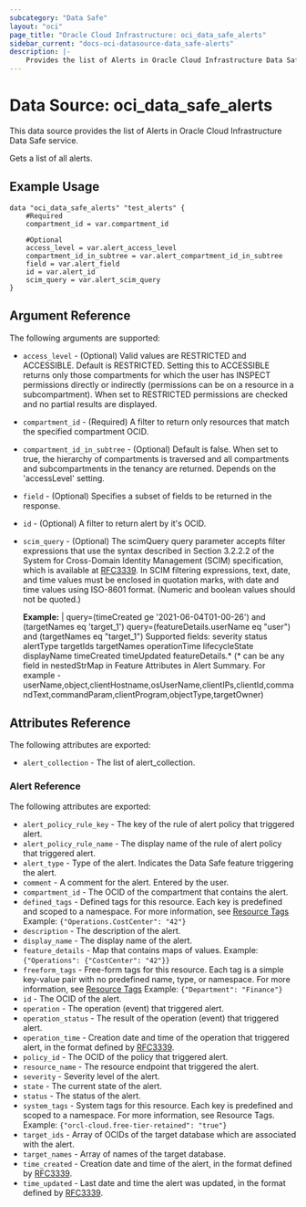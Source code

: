 ```yaml
---
subcategory: "Data Safe"
layout: "oci"
page_title: "Oracle Cloud Infrastructure: oci_data_safe_alerts"
sidebar_current: "docs-oci-datasource-data_safe-alerts"
description: |-
	Provides the list of Alerts in Oracle Cloud Infrastructure Data Safe service
---
```


# Data Source: oci_data_safe_alerts
This data source provides the list of Alerts in Oracle Cloud Infrastructure Data Safe service.

Gets a list of all alerts.


## Example Usage

```hcl
data "oci_data_safe_alerts" "test_alerts" {
	#Required
	compartment_id = var.compartment_id

	#Optional
	access_level = var.alert_access_level
	compartment_id_in_subtree = var.alert_compartment_id_in_subtree
	field = var.alert_field
	id = var.alert_id
	scim_query = var.alert_scim_query
}
```

## Argument Reference

The following arguments are supported:

* `access_level` - (Optional) Valid values are RESTRICTED and ACCESSIBLE. Default is RESTRICTED. Setting this to ACCESSIBLE returns only those compartments for which the user has INSPECT permissions directly or indirectly (permissions can be on a resource in a subcompartment). When set to RESTRICTED permissions are checked and no partial results are displayed.
* `compartment_id` - (Required) A filter to return only resources that match the specified compartment OCID.
* `compartment_id_in_subtree` - (Optional) Default is false. When set to true, the hierarchy of compartments is traversed and all compartments and subcompartments in the tenancy are returned. Depends on the 'accessLevel' setting.
* `field` - (Optional) Specifies a subset of fields to be returned in the response.
* `id` - (Optional) A filter to return alert by it's OCID.
* `scim_query` - (Optional) The scimQuery query parameter accepts filter expressions that use the syntax described in Section 3.2.2.2 of the System for Cross-Domain Identity Management (SCIM) specification, which is available at [RFC3339](https://tools.ietf.org/html/draft-ietf-scim-api-12). In SCIM filtering expressions, text, date, and time values must be enclosed in quotation marks, with date and time values using ISO-8601 format. (Numeric and boolean values should not be quoted.)

  **Example:** | query=(timeCreated ge '2021-06-04T01-00-26') and (targetNames eq 'target_1') query=(featureDetails.userName eq "user") and (targetNames eq "target_1") Supported fields: severity status alertType targetIds targetNames operationTime lifecycleState displayName timeCreated timeUpdated featureDetails.* (* can be any field in nestedStrMap in Feature Attributes in Alert Summary. For example -  userName,object,clientHostname,osUserName,clientIPs,clientId,commandText,commandParam,clientProgram,objectType,targetOwner)


## Attributes Reference

The following attributes are exported:

* `alert_collection` - The list of alert_collection.

### Alert Reference

The following attributes are exported:

* `alert_policy_rule_key` - The key of the rule of alert policy that triggered alert.
* `alert_policy_rule_name` - The display name of the rule of alert policy that triggered alert.
* `alert_type` - Type of the alert. Indicates the Data Safe feature triggering the alert.
* `comment` - A comment for the alert. Entered by the user.
* `compartment_id` - The OCID of the compartment that contains the alert.
* `defined_tags` - Defined tags for this resource. Each key is predefined and scoped to a namespace. For more information, see [Resource Tags](https://docs.cloud.oracle.com/iaas/Content/General/Concepts/resourcetags.htm)  Example: `{"Operations.CostCenter": "42"}`
* `description` - The description of the alert.
* `display_name` - The display name of the alert.
* `feature_details` - Map that contains maps of values. Example: `{"Operations": {"CostCenter": "42"}}`
* `freeform_tags` - Free-form tags for this resource. Each tag is a simple key-value pair with no predefined name, type, or namespace. For more information, see [Resource Tags](https://docs.cloud.oracle.com/iaas/Content/General/Concepts/resourcetags.htm)  Example: `{"Department": "Finance"}`
* `id` - The OCID of the alert.
* `operation` - The operation (event) that triggered alert.
* `operation_status` - The result of the operation (event) that triggered alert.
* `operation_time` - Creation date and time of the operation that triggered alert, in the format defined by [RFC3339](https://tools.ietf.org/html/rfc3339).
* `policy_id` - The OCID of the policy that triggered alert.
* `resource_name` - The resource endpoint that triggered the alert.
* `severity` - Severity level of the alert.
* `state` - The current state of the alert.
* `status` - The status of the alert.
* `system_tags` - System tags for this resource. Each key is predefined and scoped to a namespace. For more information, see Resource Tags. Example: `{"orcl-cloud.free-tier-retained": "true"}`
* `target_ids` - Array of OCIDs of the target database which are associated with the alert.
* `target_names` - Array of names of the target database.
* `time_created` - Creation date and time of the alert, in the format defined by [RFC3339](https://tools.ietf.org/html/rfc3339).
* `time_updated` - Last date and time the alert was updated, in the format defined by [RFC3339](https://tools.ietf.org/html/rfc3339).
